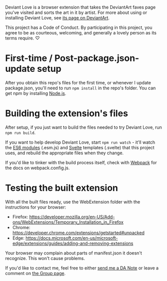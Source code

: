 Deviant Love is a browser extension that takes the DeviantArt faves page you've visited and sorts the art in it by artist. For more about using or installing Deviant Love, see [its page on DeviantArt](http://fav.me/d2my13o).

This project has a Code of Conduct. By participating in this project, you agree to be as courteous, welcoming, and generally a lovely person as its terms require. ♡

# First-time / Post-package.json-update setup

After you obtain this repo's files for the first time, or whenever I update package.json, you'll need to run `npm install` in the repo's folder. You can get npm by installing [Node.js](https://nodejs.org/).

# Building the extension's files

After setup, if you just want to build the files needed to try Deviant Love, run `npm run build`.

If you want to help develop Deviant Love, start `npm run watch` - it'll watch the [ES6 modules](https://hacks.mozilla.org/2015/08/es6-in-depth-modules/) (.esm.js) and [Svelte](https://svelte.technology/) templates (.svelte) that this project uses, and rebuild the appropriate files when they change.

If you'd like to tinker with the build process itself, check with [Webpack](https://webpack.js.org/) for the docs on webpack.config.js.

# Testing the built extension

With all the built files ready, use the WebExtension folder with the instructions for your browser:

* Firefox: https://developer.mozilla.org/en-US/Add-ons/WebExtensions/Temporary_Installation_in_Firefox
* Chrome: https://developer.chrome.com/extensions/getstarted#unpacked
* Edge: https://docs.microsoft.com/en-us/microsoft-edge/extensions/guides/adding-and-removing-extensions

Your browser may complain about parts of manifest.json it doesn't recognize. This won't cause problems.

If you'd like to contact me, feel free to either [send me a DA Note](http://www.deviantart.com/messages/notes/#to=pikadudeno1) or leave a comment on [the Group page](https://deviantlovesoftware.deviantart.com/).